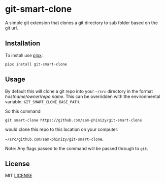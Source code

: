 # git-smart-clone

A simple git extension that clones a git directory to sub folder based on the git url.

## Installation

To install use [pipx](https://github.com/pypa/pipx):

```shell
pipx install git-smart-clone
```

## Usage

By default this will clone a git repo into your `~/src` directory in the format _hostname_/_owner_/_repo name_. This can be overridden with the environmental variable: `GIT_SMART_CLONE_BASE_PATH`.

So this command 

```shell
git smart-clone https://github.com/sam-phinizy/git-smart-clone
```

would clone this repo to this location on your computer:

`~/src/github.com/sam-phinizy/git-smart-clone`.

Note: Any flags passed to the command will be passed through to `git`.


## License
MIT
[LICENSE](LICENSE)
